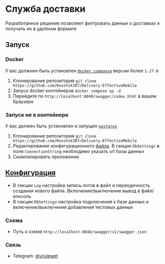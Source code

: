 # Служба доставки

Разработанное решение позволяет филтровать данные о доставках и получать их в удобном формате

## Запуск

### Docker

У вас должнен быть установлен [`docker compoese`](https://www.docker.com/products/docker-desktop/) версии более `1.27.0`

1. Клонирование репозитория `git clone https://github.com/Kovshik387/Delivery-EffectiveMobile`
2. Запуск docker контейнеров `docker compose up -d`
3. Перейдите по `http://localhost:8040/swagger/index.html` в вашем браузере

### Запуск не в контейнере

У вас должен быть установлен и запущен [`postgres`](https://www.postgresql.org/)

1. Клонирование репозитория `git clone https://github.com/Kovshik387/Delivery-EffectiveMobile`
2. Редактирование конфигурационного [файла](Systems/Delivery.Systems.DeliveryAPI/appsettings.json). В секции `DbSettings` в поле `ConnectionString` необходимо указать url базы данных
3. Скомпилировать приложение

## [Конфигурация](Systems/Delivery.Systems.DeliveryAPI/appsettings.json)
- В секции `Log` настройка запись логов в файл и переодичность создания нового файла. Включение/выключение вывод в файл/консоль 
- В секции `DbSettings` настройка подключения к базе данных и включение/выключение добавления тестовых данных

### Схема
- Путь к схеме `http://localhost:8040/swagger/v1/swagger.json`

### Связь
+ Telegram: [@yrulewet](https://t.me/yrulewet)
